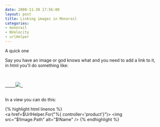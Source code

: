```yaml
---
date: 2008-11-30 17:56:00
layout: post
title: Linking images in Monorail
categories:
- monorail
- NVelocity
- urlHelper
---
```

A quick one

Say you have an image or god knows what and you need to add a link to it, in html you'll do something like:


<pre>

<a href="http://foo.bar/something.html">
	<img src="..." /> 
</a>
</pre>
    

In a view you can do this:

{% highlight html linenos %}    
<a href=$UrlHelper.For("%{ controller='product'}")>  
    <img src="$!Image.Path" alt="$!Name" />
</a>
{% endhighlight %}

